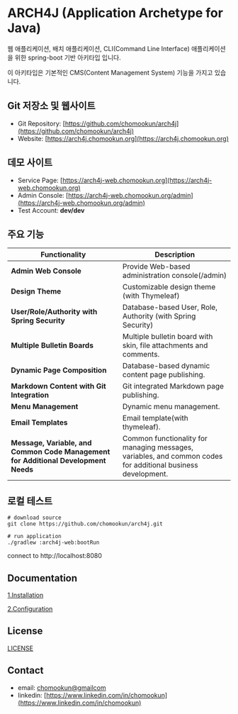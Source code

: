 # ARCH4J (Application Archetype for Java) 

웹 애플리케이션, 배치 애플리케이션, CLI(Command Line Interface) 애플리케이션을 위한 spring-boot 기반 아키타입 입니다.

이 아키타입은 기본적인 CMS(Content Management System) 기능을 가지고 있습니다.


## Git 저장소 및 웹사이트

* Git Repository: [https://github.com/chomookun/arch4j](https://github.com/chomookun/arch4j)
* Website: [https://arch4j.chomookun.org](https://arch4j.chomookun.org)

## 데모 사이트

* Service Page: [https://arch4j-web.chomookun.org](https://arch4j-web.chomookun.org)
* Admin Console: [https://arch4j-web.chomookun.org/admin](https://arch4j-web.chomookun.org/admin)
* Test Account: **dev/dev**

## 주요 기능

| Functionality                                                                      | Description                                                                                                  |
|------------------------------------------------------------------------------------|--------------------------------------------------------------------------------------------------------------|
| **Admin Web Console**                                                              | Provide Web-based administration console(/admin)                                                             |
| **Design Theme**                                                                   | Customizable design theme (with Thymeleaf)                                                                   |
| **User/Role/Authority with Spring Security**                                       | Database-based User, Role, Authority (with Spring Security)                                                  |
| **Multiple Bulletin Boards**                                                       | Multiple bulletin board with skin, file attachments and comments.                                            |
| **Dynamic Page Composition**                                                       | Database-based dynamic content page publishing.                                                              |
| **Markdown Content with Git Integration**                                          | Git integrated Markdown page publishing.                                                                     |
| **Menu Management**                                                                | Dynamic menu management.                                                                                     |
| **Email Templates**                                                                | Email template(with thymeleaf).                                                                              |
| **Message, Variable, and Common Code Management for Additional Development Needs** | Common functionality for managing messages, variables, and common codes for additional business development. |


## 로컬 테스트

```shell
# download source
git clone https://github.com/chomookun/arch4j.git

# run application
./gradlew :arch4j-web:bootRun

```
connect to http://localhost:8080


## Documentation

[1.Installation](doc/01.installation/index.md)

[2.Configuration](doc/02.configuration/index.md)


## License

[LICENSE](LICENSE)


## Contact
* email: [chomookun@gmailcom](mailto:chomookun@gmail.com)
* linkedin: [https://www.linkedin.com/in/chomookun](https://www.linkedin.com/in/chomookun)
